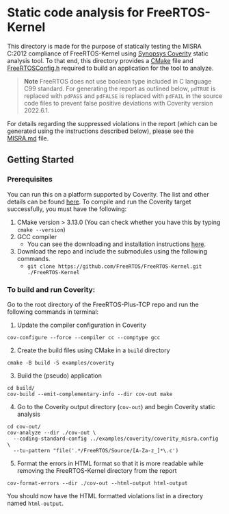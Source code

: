 # Static code analysis for FreeRTOS-Kernel
This directory is made for the purpose of statically testing the MISRA C:2012 compliance of FreeRTOS-Kernel using
[Synopsys Coverity](https://www.synopsys.com/software-integrity/security-testing/static-analysis-sast.html) static analysis tool.
To that end, this directory provides a [CMake](CMakeLists.txt) file and [FreeRTOSConfig.h](FreeRTOSConfig.h)
required to build an application for the tool to analyze.

> **Note**
FreeRTOS does not use boolean type included in C language C99 standard. For generating
the report as outlined below, `pdTRUE` is replaced with `pdPASS` and `pdFALSE` is replaced
with `pdFAIL` in the source code files to prevent false positive deviations with Coverity
version 2022.6.1.

For details regarding the suppressed violations in the report (which can be generated using the instructions described below),
please see the [MISRA.md](../../MISRA.md) file.

## Getting Started
### Prerequisites
You can run this on a platform supported by Coverity. The list and other details can be found [here](https://sig-docs.synopsys.com/polaris/topics/c_coverity-compatible-platforms.html).
To compile and run the Coverity target successfully, you must have the following:

1. CMake version > 3.13.0 (You can check whether you have this by typing `cmake --version`)
2. GCC compiler
    - You can see the downloading and installation instructions [here](https://gcc.gnu.org/install/).
3. Download the repo and include the submodules using the following commands.
    - `git clone https://github.com/FreeRTOS/FreeRTOS-Kernel.git ./FreeRTOS-Kernel`

### To build and run Coverity:
Go to the root directory of the FreeRTOS-Plus-TCP repo and run the following commands in terminal:
1. Update the compiler configuration in Coverity
  ~~~
  cov-configure --force --compiler cc --comptype gcc
  ~~~
2. Create the build files using CMake in a `build` directory
  ~~~
  cmake -B build -S examples/coverity
  ~~~
3. Build the (pseudo) application
  ~~~
  cd build/
  cov-build --emit-complementary-info --dir cov-out make
  ~~~
4. Go to the Coverity output directory (`cov-out`) and begin Coverity static analysis
  ~~~
  cd cov-out/
  cov-analyze --dir ./cov-out \
    --coding-standard-config ../examples/coverity/coverity_misra.config \
    --tu-pattern "file('.*/FreeRTOS/Source/[A-Za-z_]*\.c')
  ~~~
5. Format the errors in HTML format so that it is more readable while removing the FreeRTOS-Kernel directory from the report
  ~~~
  cov-format-errors --dir ./cov-out --html-output html-output
  ~~~

You should now have the HTML formatted violations list in a directory named `html-output`.
